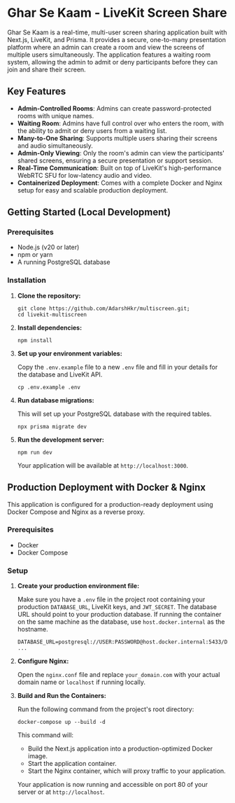 <h1>Ghar Se Kaam - LiveKit Screen Share</h1>

<p>Ghar Se Kaam is a real-time, multi-user screen sharing application built with Next.js, LiveKit, and Prisma. It provides a secure, one-to-many presentation platform where an admin can create a room and view the screens of multiple users simultaneously. The application features a waiting room system, allowing the admin to admit or deny participants before they can join and share their screen.</p>

<h2>Key Features</h2>

<ul>
  <li><strong>Admin-Controlled Rooms</strong>: Admins can create password-protected rooms with unique names.</li>
  <li><strong>Waiting Room</strong>: Admins have full control over who enters the room, with the ability to admit or deny users from a waiting list.</li>
  <li><strong>Many-to-One Sharing</strong>: Supports multiple users sharing their screens and audio simultaneously.</li>
  <li><strong>Admin-Only Viewing</strong>: Only the room's admin can view the participants' shared screens, ensuring a secure presentation or support session.</li>
  <li><strong>Real-Time Communication</strong>: Built on top of LiveKit's high-performance WebRTC SFU for low-latency audio and video.</li>
  <li><strong>Containerized Deployment</strong>: Comes with a complete Docker and Nginx setup for easy and scalable production deployment.</li>
</ul>

<h2>Getting Started (Local Development)</h2>

<h3>Prerequisites</h3>

<ul>
  <li>Node.js (v20 or later)</li>
  <li>npm or yarn</li>
  <li>A running PostgreSQL database</li>
</ul>

<h3>Installation</h3>

<ol>
  <li>
    <strong>Clone the repository:</strong>
    <pre><code>git clone https://github.com/AdarshHkr/multiscreen.git;
cd livekit-multiscreen</code></pre>
  </li>
  <li>
    <strong>Install dependencies:</strong>
    <pre><code>npm install</code></pre>
  </li>
  <li>
    <strong>Set up your environment variables:</strong>
    <p>Copy the <code>.env.example</code> file to a new <code>.env</code> file and fill in your details for the database and LiveKit API.</p>
    <pre><code>cp .env.example .env</code></pre>
  </li>
  <li>
    <strong>Run database migrations:</strong>
    <p>This will set up your PostgreSQL database with the required tables.</p>
    <pre><code>npx prisma migrate dev</code></pre>
  </li>
  <li>
    <strong>Run the development server:</strong>
    <pre><code>npm run dev</code></pre>
    <p>Your application will be available at <code>http://localhost:3000</code>.</p>
  </li>
</ol>

<h2>Production Deployment with Docker & Nginx</h2>

<p>This application is configured for a production-ready deployment using Docker Compose and Nginx as a reverse proxy.</p>

<h3>Prerequisites</h3>

<ul>
  <li>Docker</li>
  <li>Docker Compose</li>
</ul>

<h3>Setup</h3>

<ol>
  <li>
    <strong>Create your production environment file:</strong>
    <p>Make sure you have a <code>.env</code> file in the project root containing your production <code>DATABASE_URL</code>, LiveKit keys, and <code>JWT_SECRET</code>. The database URL should point to your production database. If running the container on the same machine as the database, use <code>host.docker.internal</code> as the hostname.</p>
    <pre><code>DATABASE_URL=postgresql://USER:PASSWORD@host.docker.internal:5433/DATABASE
...</code></pre>
  </li>
  <li>
    <strong>Configure Nginx:</strong>
    <p>Open the <code>nginx.conf</code> file and replace <code>your_domain.com</code> with your actual domain name or <code>localhost</code> if running locally.</p>
  </li>
  <li>
    <strong>Build and Run the Containers:</strong>
    <p>Run the following command from the project's root directory:</p>
    <pre><code>docker-compose up --build -d</code></pre>
    <p>This command will:</p>
    <ul>
      <li>Build the Next.js application into a production-optimized Docker image.</li>
      <li>Start the application container.</li>
      <li>Start the Nginx container, which will proxy traffic to your application.</li>
    </ul>
    <p>Your application is now running and accessible on port 80 of your server or at <code>http://localhost</code>.</p>
  </li>
</ol>
